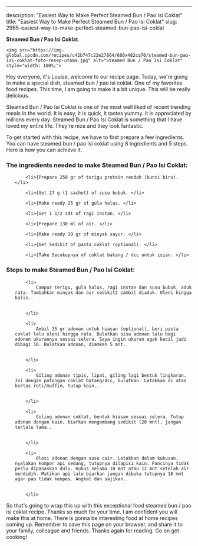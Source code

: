 ---
description: "Easiest Way to Make Perfect Steamed Bun / Pao Isi Coklat"
title: "Easiest Way to Make Perfect Steamed Bun / Pao Isi Coklat"
slug: 2965-easiest-way-to-make-perfect-steamed-bun-pao-isi-coklat

<p>
	<strong>Steamed Bun / Pao Isi Coklat</strong>. 
	
</p>
<p>
	
	<img src="https://img-global.cpcdn.com/recipes/c42b747c22e27864/680x482cq70/steamed-bun-pao-isi-coklat-foto-resep-utama.jpg" alt="Steamed Bun / Pao Isi Coklat" style="width: 100%;">
	
	
</p>
<p>
	Hey everyone, it's Louise, welcome to our recipe page. Today, we're going to make a special dish, steamed bun / pao isi coklat. One of my favorites food recipes. This time, I am going to make it a bit unique. This will be really delicious.
</p>
	
<p>
	
</p>
<p>
	Steamed Bun / Pao Isi Coklat is one of the most well liked of recent trending meals in the world. It is easy, it is quick, it tastes yummy. It is appreciated by millions every day. Steamed Bun / Pao Isi Coklat is something that I have loved my entire life. They're nice and they look fantastic.
</p>

<p>
To get started with this recipe, we have to first prepare a few ingredients. You can have steamed bun / pao isi coklat using 8 ingredients and 5 steps. Here is how you can achieve it.
</p>

<h3>The ingredients needed to make Steamed Bun / Pao Isi Coklat:</h3>

<ol>
	
		<li>{Prepare 250 gr of terigu protein rendah (kunci biru). </li>
	
		<li>{Get 27 g (1 sachet) of susu bubuk. </li>
	
		<li>{Make ready 25 gr of gula halus. </li>
	
		<li>{Get 1 1/2 sdt of ragi instan. </li>
	
		<li>{Prepare 130 ml of air. </li>
	
		<li>{Make ready 10 gr of minyak sayur. </li>
	
		<li>{Get Sedikit of pasta coklat (optional). </li>
	
		<li>{Take Secukupnya of coklat batang / dcc untuk isian. </li>
	
</ol>
<p>
	
</p>

<h3>Steps to make Steamed Bun / Pao Isi Coklat:</h3>

<ol>
	
		<li>
			Campur terigu, gula halus, ragi instan dan susu bubuk, aduk rata. Tambahkan minyak dan air sedikit2 sambil diaduk. Uleni hingga kalis..
			
			
		</li>
	
		<li>
			Ambil 35 gr adonan untuk hiasan (optional), beri pasta coklat lalu uleni hingga rata. Bulatkan sisa adonan lalu bagi adonan ukurannya sesuai selera. Saya ingin ukuran agak kecil jadi dibagi 10. Bulatkan adonan, diamkan 5 mnt..
			
			
		</li>
	
		<li>
			Giling adonan tipis, lipat, giling lagi bentuk lingkaran. Isi dengan potongan coklat batang/dcc, bulatkan. Letakkan di atas kertas roti/muffin, tutup kain..
			
			
		</li>
	
		<li>
			Giling adonan coklat, bentuk hiasan sesuai selera. Tutup adonan dengan kain, biarkan mengembang sedikit (20 mnt), jangan terlalu lama..
			
			
		</li>
	
		<li>
			Olesi adonan dengan susu cair. Letakkan dalam kukusan, nyalakan kompor api sedang, tutupnya dilapisi kain. Pancinya tidak perlu dipanaskan dulu. Kukus selama 18 mnt atau 12 mnt setelah air mendidih. Matikan api lalu biarkan jangan dibuka tutupnya 10 mnt agar pao tidak kempes. Angkat dan sajikan..
			
			
		</li>
	
</ol>

<p>
	
</p>

<p>
	So that's going to wrap this up with this exceptional food steamed bun / pao isi coklat recipe. Thanks so much for your time. I am confident you will make this at home. There is gonna be interesting food at home recipes coming up. Remember to save this page on your browser, and share it to your family, colleague and friends. Thanks again for reading. Go on get cooking!
</p>
